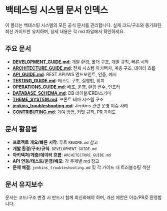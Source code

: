 # 백테스팅 시스템 문서 인덱스

이 폴더는 백테스팅 시스템의 모든 공식 문서를 관리합니다. 실제 코드/구조와 동기화된 최신 가이드만 유지하며, 상세 내용은 각 md 파일에서 확인하세요.

## 주요 문서

- **[DEVELOPMENT_GUIDE.md](DEVELOPMENT_GUIDE.md)**: 개발 환경, 폴더 구조, 개발 규칙, 빠른 시작
- **[ARCHITECTURE_GUIDE.md](ARCHITECTURE_GUIDE.md)**: 전체 시스템 아키텍처, 계층 구조, 데이터 흐름
- **[API_GUIDE.md](API_GUIDE.md)**: REST API/WS 엔드포인트, 인증, 예시
- **[TESTING_GUIDE.md](TESTING_GUIDE.md)**: 테스트 구조, 실행법, 위치
- **[OPERATIONS_GUIDE.md](OPERATIONS_GUIDE.md)**: 배포, 운영, 환경 변수, 인프라
- **[DATABASE_SCHEMA.md](DATABASE_SCHEMA.md)**: DB 테이블/ERD/스키마
- **[THEME_SYSTEM.md](THEME_SYSTEM.md)**: 프론트 테마 시스템 구조
- **[jenkins_troubleshooting.md](jenkins_troubleshooting.md)**: Jenkins 관련 운영 이슈 사례
- **[CONTRIBUTING.md](CONTRIBUTING.md)**: 기여 방법, 커밋 규칙, PR 가이드

## 문서 활용법

- **프로젝트 개요/빠른 시작**: 루트 `README.md` 참고
- **개발 환경/구조/규칙**: `DEVELOPMENT_GUIDE.md`
- **아키텍처/계층/데이터 흐름**: `ARCHITECTURE_GUIDE.md`
- **API 연동/테스트/운영/배포**: 각 주제별 md 참고
- **문제 해결**: `jenkins_troubleshooting.md` 및 각 가이드 내 트러블슈팅 섹션

## 문서 유지보수

문서는 코드/구조 변경 시 반드시 함께 최신화해야 하며, 개선 제안은 이슈/PR로 환영합니다.
